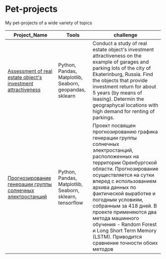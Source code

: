 # Pet-projects
 My pet-projects of a wide variety of topics

|Project_Name|Tools|challenge|
|--------|-----------|------|
|[Assessment of real estate object's investment attractiveness](https://github.com/maksimlerman/Pet-projects/tree/main/Parkings)|Python, Pandas, Matplotlib, Seaborn, geopandas, sklearn|Conduct a study of real estate object's investment attractiveness on the example of garages and parking lots of the city of Ekaterinburg, Russia. Find the objects that provide investment return for about 5 years (by means of leasing). Determin the geographycal locations with high demand for renting of parkings.|
|[Прогнозирование генерации группы солнечных электростанций](https://github.com/maksimlerman/Pet-projects/tree/main/SolarPowerSattions)|Python, Pandas, Matplotlib, Seaborn, sklearn, tensorflow|Проект посвящен прогнозированию графика генерации группы солнечных электростанций, расположенных на территории Оренбургской области. Прогнозирование осуществляется на сутки вперед с использованием архива данных по фактической выработке и погодным условиям, собранным за 418 дней. В проекте применяются два метода машинного обучения - Random Forest и Long Short Term Memory (LSTM). Приводится сравнение точности обоих методов|
